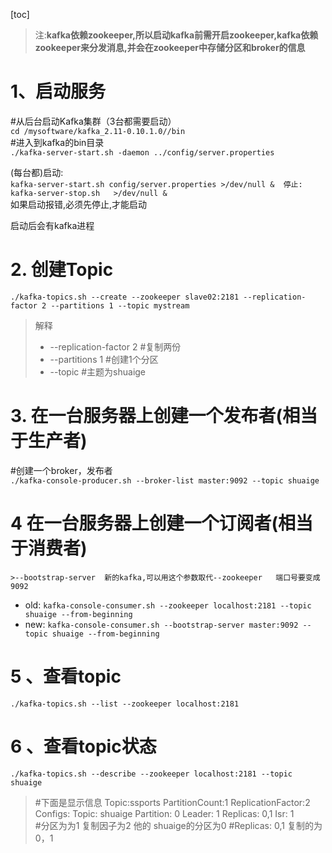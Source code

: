 [toc]

>注:**kafka依赖zookeeper,所以启动kafka前需开启zookeeper,kafka依赖zookeeper来分发消息,并会在zookeeper中存储分区和broker的信息**


# 1、启动服务

#从后台启动Kafka集群（3台都需要启动）   
`cd /mysoftware/kafka_2.11-0.10.1.0//bin`   
#进入到kafka的bin目录    
`./kafka-server-start.sh -daemon ../config/server.properties`

(每台都)启动:    
`kafka-server-start.sh config/server.properties >/dev/null & 
停止: kafka-server-stop.sh   >/dev/null &  `    
如果启动报错,必须先停止,才能启动


启动后会有kafka进程

# 2. 创建Topic
`./kafka-topics.sh --create --zookeeper slave02:2181 --replication-factor 2 --partitions 1 --topic mystream`

> 解释
>- --replication-factor 2   #复制两份
>- --partitions 1 #创建1个分区
>- --topic #主题为shuaige

# 3. 在一台服务器上创建一个发布者(相当于生产者)
#创建一个broker，发布者   
`./kafka-console-producer.sh --broker-list master:9092 --topic shuaige`

# 4 在一台服务器上创建一个订阅者(相当于消费者)
	>--bootstrap-server  新的kafka,可以用这个参数取代--zookeeper   端口号要变成9092
- old: `kafka-console-consumer.sh --zookeeper localhost:2181 --topic shuaige --from-beginning`   
- new: `kafka-console-consumer.sh --bootstrap-server master:9092 --topic shuaige --from-beginning`

# 5 、查看topic

`./kafka-topics.sh --list --zookeeper localhost:2181`

# 6 、查看topic状态

`./kafka-topics.sh --describe --zookeeper localhost:2181 --topic shuaige`
> #下面是显示信息
Topic:ssports    PartitionCount:1    ReplicationFactor:2    Configs:
    Topic: shuaige    Partition: 0    Leader: 1    Replicas: 0,1    Isr: 1   
#分区为为1  复制因子为2   他的  shuaige的分区为0 
#Replicas: 0,1   复制的为0，1

